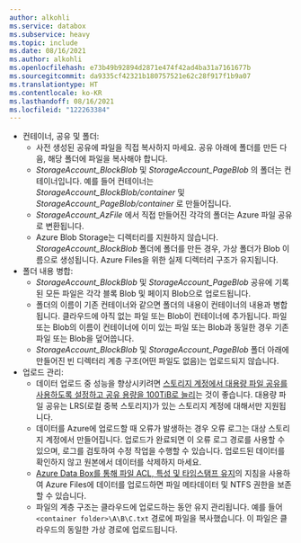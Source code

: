 ```yaml
---
author: alkohli
ms.service: databox
ms.subservice: heavy
ms.topic: include
ms.date: 08/16/2021
ms.author: alkohli
ms.openlocfilehash: e73b49b92894d2871e474f42ad4ba31a7161677b
ms.sourcegitcommit: da9335cf42321b180757521e62c28f917f1b9a07
ms.translationtype: HT
ms.contentlocale: ko-KR
ms.lasthandoff: 08/16/2021
ms.locfileid: "122263384"
---
```

- 컨테이너, 공유 및 폴더:
  - 사전 생성된 공유에 파일을 직접 복사하지 마세요. 공유 아래에 폴더를 만든 다음, 해당 폴더에 파일을 복사해야 합니다.
  - *StorageAccount_BlockBlob* 및 *StorageAccount_PageBlob* 의 폴더는 컨테이너입니다. 예를 들어 컨테이너는 *StorageAccount_BlockBlob/container* 및 *StorageAccount_PageBlob/container* 로 만들어집니다.
  - *StorageAccount_AzFile* 에서 직접 만들어진 각각의 폴더는 Azure 파일 공유로 변환됩니다.
  - Azure Blob Storage는 디렉터리를 지원하지 않습니다. *StorageAccount_BlockBlob* 폴더에 폴더를 만든 경우, 가상 폴더가 Blob 이름으로 생성됩니다. Azure Files을 위한 실제 디렉터리 구조가 유지됩니다.
- 폴더 내용 병합:
  - *StorageAccount_BlockBlob* 및 *StorageAccount_PageBlob* 공유에 기록된 모든 파일은 각각 블록 Blob 및 페이지 Blob으로 업로드됩니다.
  - 폴더의 이름이 기존 컨테이너와 같으면 폴더의 내용이 컨테이너의 내용과 병합됩니다. 클라우드에 아직 없는 파일 또는 Blob이 컨테이너에 추가됩니다. 파일 또는 Blob의 이름이 컨테이너에 이미 있는 파일 또는 Blob과 동일한 경우 기존 파일 또는 Blob을 덮어씁니다.
  - *StorageAccount_BlockBlob* 및 *StorageAccount_PageBlob* 폴더 아래에 만들어진 빈 디렉터리 계층 구조(어떤 파일도 없음)는 업로드되지 않습니다.
- 업로드 관리: 
  - 데이터 업로드 중 성능을 향상시키려면 [스토리지 계정에서 대용량 파일 공유를 사용하도록 설정하고 공유 용량을 100TiB로 늘리](../articles/storage/files/storage-how-to-create-file-share.md#enable-large-files-shares-on-an-existing-account)는 것이 좋습니다. 대용량 파일 공유는 LRS(로컬 중복 스토리지)가 있는 스토리지 계정에 대해서만 지원됩니다.
  - 데이터를 Azure에 업로드할 때 오류가 발생하는 경우 오류 로그는 대상 스토리지 계정에서 만들어집니다. 업로드가 완료되면 이 오류 로그 경로를 사용할 수 있으며, 로그를 검토하여 수정 작업을 수행할 수 있습니다. 업로드된 데이터를 확인하지 않고 원본에서 데이터를 삭제하지 마세요.
  - [Azure Data Box를 통해 파일 ACL, 특성 및 타임스탬프 유지](../articles/databox/data-box-file-acls-preservation.md)의 지침을 사용하여 Azure Files에 데이터를 업로드하면 파일 메타데이터 및 NTFS 권한을 보존할 수 있습니다.
  - 파일의 계층 구조는 클라우드에 업로드하는 동안 유지 관리됩니다. 예를 들어 `<container folder>\A\B\C.txt` 경로에 파일을 복사했습니다. 이 파일은 클라우드의 동일한 가상 경로에 업로드됩니다.
  
